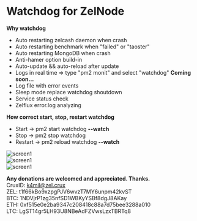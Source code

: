 # Watchdog for ZelNode
<b>Why watchdog</b>
* Auto restarting zelcash daemon when crash  
* Auto restarting benchmark when "failed" or "taoster"
* Auto restarting MongoDB when crash
* Anti-hamer option build-in
* Auto-update && auto-reload after update  
* Logs in real time => type "pm2 monit" and select "watchdog"
<b>Coming soon...</b>
* Log file with error events
* Sleep mode replace watchdog shoutdown
* Service status check
* Zelflux error.log analyzing

<b>How correct start, stop, restart watchdog</b>
* Start -> pm2 start watchdog <b>--watch</b> 
* Stop -> pm2 stop watchdog  
* Restart -> pm2 reload watchdog <b>--watch</b>  
  
![screen1](https://raw.githubusercontent.com/XK4MiLX/zelnode/master/image/w1pic.jpg)  
![screen1](https://raw.githubusercontent.com/XK4MiLX/zelnode/master/image/w2pic.jpg)  
![screen1](https://raw.githubusercontent.com/XK4MiLX/zelnode/master/image/mongo.png)  

<b>Any donations are welcomed and appreciated. Thanks.</b>  
CruxID: k4mil@zel.crux  
ZEL: t1f66kBo9xzpgPJV6wvzT7MY6unpm42kvST  
BTC: 1NDVjrP1zg35nfSD1WBKyYSBf8dgJ8AKay  
ETH: 0xf515e0e2ba9347c208418c88a7d75bee3288a010  
LTC: LgST14gr5LH93U8NBeAdFZVwsLzxTBRTq8  

